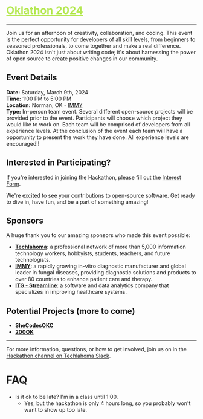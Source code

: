 <h1><a href="https://github.com/techlahoma/oklathon/" style="color: #B5E853;">Oklathon 2024</a></h1>


<hr />

Join us for an afternoon of creativity, collaboration, and coding. This event is the perfect opportunity for developers of all skill levels, from beginners to seasoned professionals, to come together and make a real difference. Oklathon 2024 isn't just about writing code; it's about harnessing the power of open source to create positive changes in our community.

## Event Details

**Date:** Saturday, March 9th, 2024  
**Time:** 1:00 PM to 5:00 PM  
**Location:** Norman, OK - [IMMY](https://maps.app.goo.gl/t8X6L1gHGjDrwVYD6)<br /> 
**Type:** In-person team event. Several different open-source projects will be provided prior to the event. Participants will choose which project they would like to work on. Each team will be comprised of developers from all experience levels. At the conclusion of the event each team will have a opportunity to present the work they have done. All experience levels are encouraged!!


## Interested in Participating?

If you're interested in joining the Hackathon, please fill out the [Interest Form](https://docs.google.com/forms/d/e/1FAIpQLSf4D8tSHEjMSJL2pnNjWYyRLuXBYTbLC3i_V9rx2uM2Y4jmCg/viewform).


We're excited to see your contributions to open-source software. Get ready to dive in, have fun, and be a part of something amazing!

## Sponsors

A huge thank you to our amazing sponsors who made this event possible:

- **[Techlahoma](https://www.techlahoma.org/)**: a professional network of more than 5,000 information technology workers, hobbyists, students, teachers, and future technologists.
- **[IMMY](https://immy.com/)**: a rapidly growing in-vitro diagnostic manufacturer and global leader in fungal diseases, providing diagnostic solutions and products to over 80 countries to enhance patient care and therapy.
- **[ITG - Streamline](https://www.streamline.care/)**: a software and data analytics company that specializes in improving healthcare systems.


## Potential Projects (more to come)


- **[SheCodesOKC](https://github.com/shecodesokc/shecodesokc.org)**
- **[200OK](https://github.com/techlahoma/200ok-site)**


---

For more information, questions, or how to get involved, join us on in the [Hackathon channel on Techlahoma Slack](https://techlahoma.slack.com/archives/C0658NNE6LS).

# FAQ

* Is it ok to be late? I'm in a class until 1:00.
  * Yes, but the hackathon is only 4 hours long, so you probably won't want to show up too late.
